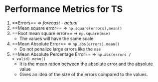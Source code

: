 ---
---

# Performance Metrics for TS

1. ==Errors== => *forecast* - *actual*
2. ==Mean square error== => `np.square(errors),mean()`
3. ==Root mean square error== => `np.square(mse)`
	- The values will have the same scale
4. ==Mean Absolute Error== => `np.abs(errors).mean()`
	- Do not penalize large errors like the `mse`
5. ==Mean Absolute Percentage Error== => `np.abs(errors / x_valid).mean()`
	- It is the mean ration between the absolute error and the absolute value
	- Gives an idea of the size of the errors compared to the values.